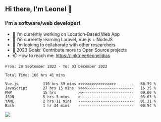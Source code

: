 ## Hi there, I'm Leonel 👋

### I'm a software/web developer!
- 🔭 I’m currently working on Location-Based Web App
- 🌱 I’m currently learning Laravel, Vue.js + NodeJS
- 👯 I’m looking to collaborate with other researchers
- 🥅 2023 Goals: Contribute more to Open Source projects
- 📫 How to reach me: https://linktr.ee/leoneljdias

<!--START_SECTION:waka-->

```text
From: 28 September 2022 - To: 03 December 2022

Total Time: 166 hrs 41 mins

Vue.js           110 hrs 39 mins >>>>>>>>>>>>>>>>>--------   66.39 %
JavaScript       27 hrs 15 mins  >>>>---------------------   16.35 %
PHP              15 hrs          >>-----------------------   09.00 %
JSON             5 hrs 3 mins    >------------------------   03.03 %
YAML             2 hrs 11 mins   -------------------------   01.31 %
Bash             1 hr 34 mins    -------------------------   00.94 %
```

<!--END_SECTION:waka-->

![](https://komarev.com/ghpvc/?username=leoneljdias&color=blue&style=flat-square)
